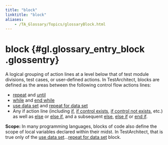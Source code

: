 ```yaml
--- 
title: "block"
linktitle: "block"
aliases: 
    - /TA_Glossary/Topics/glossaryBlock.html
---
```

# block {#gl.glossary_entry_block .glossentry}

A logical grouping of action lines at a level below that of test module divisions, test cases, or user-defined actions. In TestArchitect, blocks are defined as the areas between the following control flow actions lines:

-   [repeat](../../TA_Automation/Topics/bia_repeat.html) and [until](../../TA_Automation/Topics/bia_until.html)
-   [while](../../TA_Automation/Topics/bia_while.html) and [end while](../../TA_Automation/Topics/bia_end_while.html)
-   [use data set](../../TA_Automation/Topics/bia_use_data_set.html) and [repeat for data set](../../TA_Automation/Topics/bia_repeat_for_data_set.html)
-   Any if action line \(including [if](../../TA_Automation/Topics/bia_if.html), [if control exists](../../TA_Automation/Topics/bia_if_control_exists.html), [if control not exists](../../TA_Automation/Topics/bia_if_control_not_exists.html), etc.\) as well as [else](../../TA_Automation/Topics/bia_else.html) or [else if](../../TA_Automation/Topics/bia_else_if.html), and a subsequent [else](../../TA_Automation/Topics/bia_else.html), [else if](../../TA_Automation/Topics/bia_else_if.html) or [end if](../../TA_Automation/Topics/bia_end_if.html).

**Scope:** In many programming languages, blocks of code also define the scope of local variables declared within their midst. In TestArchitect, that is true only of the [use data set](../../TA_Automation/Topics/bia_use_data_set.html)...[repeat for data set](../../TA_Automation/Topics/bia_repeat_for_data_set.html) block.

